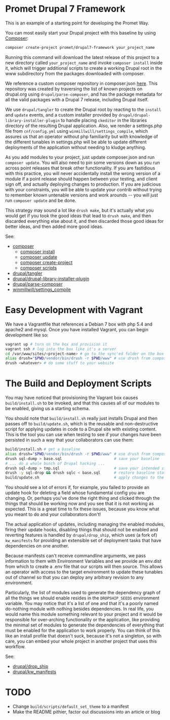 # Promet Drupal 7 Framework

This is an example of a starting point for developing the Promet Way.

You can most easily start your Drupal project with this baseline by using
[Composer](getcomposer.org):

```bash
composer create-project promet/drupal7-framework your_project_name
```

Running this command will download the latest release of this project to a new
directory called `your_project_name` and invoke `composer install` inside it,
which will trigger additional scripts to create a working Drupal root in the www
subdirectory from the packages downloaded with composer.

We reference a custom composer repository in composer.json
[here](composer.json#L5-8). This repository was created by
traversing the list of known projects on drupal.org using
`drupal/parse-composer`, and has the package metadata for all the valid packages
with a Drupal 7 release, including Drupal itself.

We use `drupal/tangler` to create the Drupal root by reacting to the `install`
and `update` events, and a custom installer provided by
`drupal/drupal-library-installer-plugin` to handle placing `ckeditor` in the
libraries directory of the resulting Drupal application. Also, we render
a settings.php file from `cnf/config.yml` using `winmillwill/settings_compile`,
which assures us that an operator without php familiarity but with knowledge of
the different tunables in settings.php will be able to update different
deployments of the application without needing to kludge anything.

As you add modules to your project, just update composer.json and run `composer
update`. You will also need to pin some versions down as you run across point
releases that break other functionality. If you are fastidious with this
practice, you will never accidentally install the wrong version of a module if
a point release should happen between your testing, and client sign off, and
actually deploying changes to production. If you are judicious with your
constraints, you will be able to update your contrib without trying to remember
known untenable versions and work arounds -- you will just run `composer update`
and be done.

This strategy may sound a lot like `drush make`, but it's actually what you
would get if you took the good ideas that lead to `drush make`, and then
discarded everything else about it, and then discarded those good ideas for
better ideas, and then added more good ideas.

See:

* [composer](getcomposer.org)
  * [composer install](https://getcomposer.org/doc/03-cli.md#install)
  * [composer update](https://getcomposer.org/doc/03-cli.md#update)
  * [composer create-project](https://getcomposer.org/doc/03-cli.md#create-project)
  * [composer scripts](https://getcomposer.org/doc/articles/scripts.md)
* [drupal/tangler](packagist.org/packages/drupal/tangler)
* [drupal/drupal-library-installer-plugin](packagist.org/packages/drupal/drupal-library-installer-plugin)
* [drupal/parse-composer](packagist.org/packages/drupal/parse-composer)
* [winmillwill/settings_compile](packagist.org/packages/winmillwill/settings_compile)

# Easy Development with Vagrant

We have a Vagrantfile that references a Debian 7 box with php 5.4 and apache2
and mysql. Once you have installed Vagrant, you can begin development like so:

```bash
vagrant up # turn on the box and provision it
vagrant ssh # log into the box like it's a server
cd /var/www/sites/<project-name> # go to the sync'ed folder on the box
alias drush="$PWD/vendor/bin/drush -r $PWD/www" # use drush from composer
drush <whatever> # do some stuff to your website
```

# The Build and Deployment Scripts

You may have noticed that provisioning the Vagrant box causes `build/install.sh`
to be invoked, and that this causes all of our modules to be enabled, giving us
a starting schema.

You should note that `build/install.sh` really just installs Drupal and then
passes off to `build/update.sh`, which is the reusable and non-destructive
script for applying updates in code to a Drupal site with existing content. This
is the tool you can use when testing to see if your changes have been persisted
in such a way that your collaborators can use them:

```bash
build/install.sh # get a baseline
alias drush="$PWD/vendor/bin/drush -r $PWD/www" # use drush from composer
drush sql-dump > base.sql                       # save your baseline
# ... do a whole bunch of Drupal hacking ...
drush sql-dump > tmp.sql                        # save your intended state
drush -y sql-drop && drush sqlc < base.sql      # restore baseline state
build/update.sh                                 # apply changes to the baseline
```

You should see a lot of errors if, for example, you failed to provide an update
hook for deleting a field whose fundamental config you are changing. Or, perhaps
you've done the right thing and clicked through the things that should be
working now and you see that it is not working as expected. This is a great time
to fix these issues, because you know what you meant to do and your
collaborators don't!

The actual application of updates, including managing the enabled modules,
firing their update hooks, disabling things that should not be enabled and
reverting features is handled by `drupal/drop_ship`, which uses (a fork of)
`kw_manifests` for providing an extensible set of deployment tasks that have
dependencies on one another.

Because manifests can't receive commandline arguments, we pass information to
them with Environment Variables and we provide an env.dist from which to create
a .env file that our scripts will then source. This allows an operator with
access to the target environment to update these tunables out of channel so that
you can deploy any arbitrary revision to any environment.

Particularly, the list of modules used to generate the dependency graph of all
the things we should enable resides in the `DROPSHIP_SEEDS` environment
variable. You may notice that it's a list of one and that it's a poorly named
do-nothing module with nothing besides dependencies. In real life, you would
name this module something relevant to your project and it would be responsible
for over-arching functionality or the application, like providing the minimal
set of modules to generate the dependencies of everything that must be enabled
for the application to work properly. You can think of this like an install
profile that doesn't suck, because it's not a singleton, so with care, you can
embed your whole project in another project that uses this workflow.

See:

* [drupal/drop_ship](github.com/promet/drop_ship)
* [drupal/kw_manifests](github.com/promet/kw_manifests)

# TODO

* Change `build/scripts/default_set_theme` to a manifest
* Make the README pithier, factor out discussions into an article or blog
